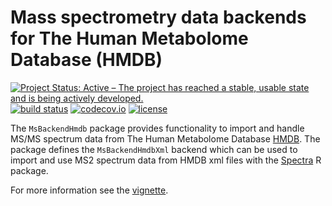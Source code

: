 # Mass spectrometry data backends for The Human Metabolome Database (HMDB)

[![Project Status: Active – The project has reached a stable, usable state and is being actively developed.](https://www.repostatus.org/badges/latest/active.svg)](https://www.repostatus.org/#active)
[![build status](https://travis-ci.org/rformassspectrometry/MsBackendHmdb.svg?branch=master)](https://travis-ci.org/rformassspectrometry/MsBackendHmdb)
[![codecov.io](http://codecov.io/github/rformassspectrometry/MsBackendHmdb/coverage.svg?branch=master)](http://codecov.io/github/rformassspectrometry/MsBackendHmdb?branch=master)
[![license](https://img.shields.io/badge/license-Artistic--2.0-brightgreen.svg)](https://opensource.org/licenses/Artistic-2.0)

The `MsBackendHmdb` package provides functionality to import and handle MS/MS
spectrum data from The Human Metabolome Database
[HMDB](http://www.hmdb.ca). The package defines the `MsBackendHmdbXml` backend
which can be used to import and use MS2 spectrum data from HMDB xml files with
the [Spectra](https://github.com/rformassspectrometry/Spectra) R package.

For more information see the [vignette](vignettes/MsBackendHmdb.Rmd).
